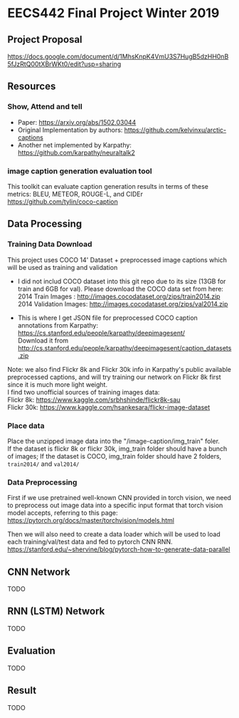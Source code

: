 # EECS442 Final Project Winter 2019
## Project Proposal
https://docs.google.com/document/d/1MhsKnpK4VmU3S7HugB5dzHH0nB5fJzRtQ00tXBrWKt0/edit?usp=sharing


## Resources
### Show, Attend and tell
* Paper: https://arxiv.org/abs/1502.03044
* Original Implementation by authors: https://github.com/kelvinxu/arctic-captions
* Another net implemented by Karpathy: https://github.com/karpathy/neuraltalk2

### image caption generation evaluation tool
This toolkit can evaluate caption generation results in terms of these metrics: BLEU, METEOR, ROUGE-L, and CIDEr  
https://github.com/tylin/coco-caption


## Data Processing

### Training Data Download
This project uses COCO 14' Dataset + preprocessed image captions which will be used as training and validation
* I did not includ COCO dataset into this git repo due to its size (13GB for train and 6GB for val).
Please download the COCO data set from here:   
2014 Train Images : http://images.cocodataset.org/zips/train2014.zip  
2014 Validation Images: http://images.cocodataset.org/zips/val2014.zip  

* This is where I get JSON file for preprocessed COCO caption annotations from Karpathy:  
https://cs.stanford.edu/people/karpathy/deepimagesent/  
Download it from http://cs.stanford.edu/people/karpathy/deepimagesent/caption_datasets.zip

Note: we also find Flickr 8k and Flickr 30k info in Karpathy's public available preprocessed captions, and will try 
training our network on Flickr 8k first since it is much more light weight.  
I find two unofficial sources of training images data:  
Flickr 8k: https://www.kaggle.com/srbhshinde/flickr8k-sau  
Flickr 30k: https://www.kaggle.com/hsankesara/flickr-image-dataset  

### Place data
Place the unzipped image data into the "/image-caption/img_train" foler.  
If the dataset is flickr 8k or flickr 30k, img_train folder should have a bunch of images;
If the dataset is COCO, img_train folder should have 2 folders, `train2014/` and `val2014/`

### Data Preprocessing
First if we use pretrained well-known CNN provided in torch vision, we need to preprocess out image
data into a specific input format that torch vision model accepts, referring to this page:
https://pytorch.org/docs/master/torchvision/models.html
  
Then we will also need to create a data loader which will be used to load each training/val/test data
and fed to pytorch CNN RNN.  
https://stanford.edu/~shervine/blog/pytorch-how-to-generate-data-parallel


## CNN Network
TODO


## RNN (LSTM) Network
TODO


## Evaluation
TODO


## Result
TODO
